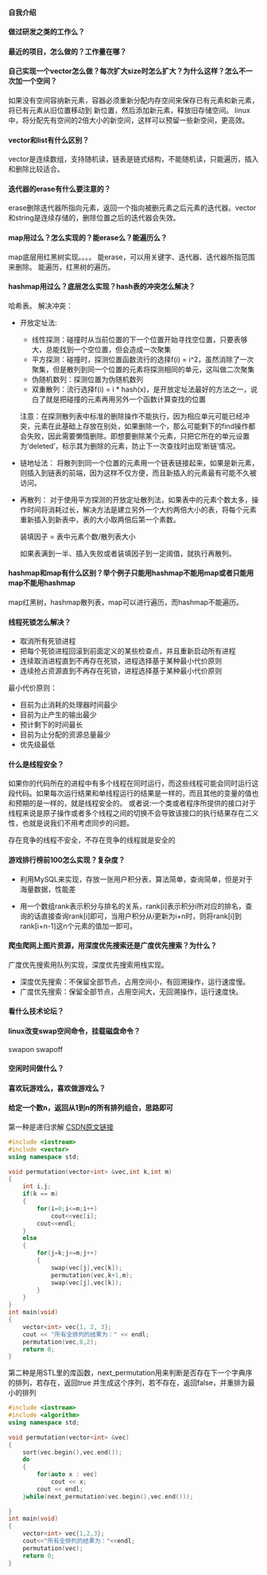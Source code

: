 #### 自我介绍
#### 做过研发之类的工作么？
#### 最近的项目，怎么做的？工作量在哪？

#### 自己实现一个vector怎么做？每次扩大size时怎么扩大？为什么这样？怎么不一次加一个空间？
  如果没有空间容纳新元素，容器必须重新分配内存空间来保存已有元素和新元素，将已有元素从旧位置移动到
  新位置，然后添加新元素，释放旧存储空间。
  linux中，将分配先有空间的2倍大小的新空间，这样可以预留一些新空间，更高效。

#### vector和list有什么区别？
  vector是连续数组，支持随机读，链表是链式结构，不能随机读，只能遍历，插入和删除比较适合。

#### 迭代器的erase有什么要注意的？
  erase删除迭代器所指向元素，返回一个指向被删元素之后元素的迭代器。vector和string是连续存储的，删除位置之后的迭代器会失效。

#### map用过么？怎么实现的？能erase么？能遍历么？
  map底层用红黑树实现。。。。
  能erase，可以用关键字、迭代器、迭代器所指范围来删除。
  能遍历，红黑树的遍历。


#### hashmap用过么？底层怎么实现？hash表的冲突怎么解决？
  哈希表。
  解决冲突：
  + 开放定址法:
    + 线性探测：碰撞时从当前位置的下一个位置开始寻找空位置，只要表够大，总能找到一个空位置，但会造成一次聚集
    + 平方探测：碰撞时，探测位置函数流行的选择f(i) = i^2，虽然消除了一次聚集，但是散列到同一个位置的元素将探测相同的单元，这叫做二次聚集
    + 伪随机数列：探测位置为伪随机数列
    + 双重散列：流行选择f(i) = i * hash(x)，是开放定址法最好的方法之一，说白了就是把碰撞的元素再用另外一个函数计算查找的位置

    注意：在探测散列表中标准的删除操作不能执行，因为相应单元可能已经冲突，元素在此基础上存放在别处，如果删除一个，那么可能剩下的find操作都会失败，因此需要懒惰删除。即想要删除某个元素，只把它所在的单元设置为‘deleted’，标示其为删除的元素，防止下一次查找时出现‘断链’情况。

  + 链地址法：
    将散列到同一个位置的元素用一个链表链接起来，如果是新元素，则插入到链表的前端，因为这样不仅方便，而且新插入的元素最有可能不久被访问。

  + 再散列：
    对于使用平方探测的开放定址散列法，如果表中的元素个数太多，操作时间将消耗过长，解决方法是建立另外一个大约两倍大小的表，将每个元素重新插入到新表中，表的大小取两倍后第一个素数。
               
    装填因子 = 表中元素个数/散列表大小

    如果表满到一半、插入失败或者装填因子到一定阈值，就执行再散列。


#### hashmap和map有什么区别？举个例子只能用hashmap不能用map或者只能用map不能用hashmap
   map红黑树，hashmap散列表，map可以进行遍历，而hashmap不能遍历。

#### 线程死锁怎么解决？
  + 取消所有死锁进程
  + 把每个死锁进程回滚到前面定义的某些检查点，并且重新启动所有进程
  + 连续取消进程直到不再存在死锁，进程选择基于某种最小代价原则
  + 连续抢占资源直到不再存在死锁，进程选择基于某种最小代价原则

  最小代价原则：
  + 目前为止消耗的处理器时间最少
  + 目前为止产生的输出最少
  + 预计剩下的时间最长
  + 目前为止分配的资源总量最少
  + 优先级最低


#### 什么是线程安全？
  如果你的代码所在的进程中有多个线程在同时运行，而这些线程可能会同时运行这段代码。如果每次运行结果和单线程运行的结果是一样的，而且其他的变量的值也和预期的是一样的，就是线程安全的。
  或者说:一个类或者程序所提供的接口对于线程来说是原子操作或者多个线程之间的切换不会导致该接口的执行结果存在二义性，也就是说我们不用考虑同步的问题。

  存在竞争的线程不安全，不存在竞争的线程就是安全的

#### 游戏排行榜前100怎么实现？复杂度？
  + 利用MySQL来实现，存放一张用户积分表，算法简单，查询简单，但是对于海量数据，性能差

  + 用一个数组rank表示积分与排名的关系，rank[i]表示积分i所对应的排名，查询的话直接查询rank[i]即可，当用户积分从i更新为i+n时，则将rank[i]到rank[i+n-1]这n个元素的值加一即可。


#### 爬虫爬网上图片资源，用深度优先搜索还是广度优先搜索？为什么？
  广度优先搜索用队列实现，深度优先搜索用栈实现。
  + 深度优先搜索：不保留全部节点，占用空间小，有回溯操作，运行速度慢。
  + 广度优先搜索：保留全部节点，占用空间大，无回溯操作，运行速度快。

#### 看什么技术论坛？

#### linux改变swap空间命令，挂载磁盘命令？
  swapon  swapoff

#### 空闲时间做什么？

#### 喜欢玩游戏么，喜欢做游戏么？

#### 给定一个数n，返回从1到n的所有排列组合，思路即可

第一种是递归求解
[CSDN原文链接](https://blog.csdn.net/Hackbuteer1/article/details/6657435)
```C++
#include <iostream>
#include <vector>
using namespace std;
 
void permutation(vector<int> &vec,int k,int m)
{
    int i,j;
    if(k == m)
    {
        for(i=0;i<=m;i++)
            cout<<vec[i];
        cout<<endl;
    }
    else
    {
        for(j=k;j<=m;j++)
        {
            swap(vec[j],vec[k]);
            permutation(vec,k+1,m);
            swap(vec[j],vec[k]);
        }
    }
}
int main(void)
{
    vector<int> vec{1, 2, 3};
    cout << "所有全排列的结果为：" << endl;
    permutation(vec,0,2);
    return 0;
}
```
第二种是用STL里的库函数，next_permutation用来判断是否存在下一个字典序的排列，若存在，返回true
并生成这个序列，若不存在，返回false，并重排为最小的排列
```C++
#include <iostream>
#include <algorithm>
using namespace std;
 
void permutation(vector<int> &vec)
{
    sort(vec.begin(),vec.end());
    do
    {
        for(auto x : vec)
            cout << x;
        cout << endl;
    }while(next_permutation(vec.begin(),vec.end()));
 
}
int main(void)
{
    vector<int> vec{1,2,3};
    cout<<"所有全排列的结果为："<<endl;
    permutation(vec);
    return 0;
}
```
